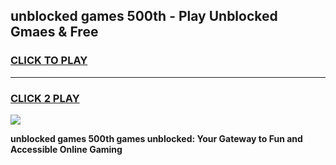 
## unblocked games 500th - Play Unblocked Gmaes & Free
<h3>
<a href="https://news.freeplayer.one?title=unblocked_games_500th&ref=23F">CLICK TO PLAY</a></h3>
<hr>

<h3>
<a href="https://news.freeplayer.one?title=unblocked_games_500th&ref=23F">CLICK 2 PLAY</a>
  
</h3>

<a href="https://news.freeplayer.one?title=unblocked_games_500th&ref=23F/"><img src="https://clearcache.store/games.png"></a>


**unblocked games 500th games unblocked: Your Gateway to Fun and Accessible Online Gaming**
